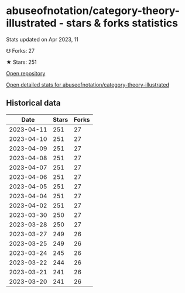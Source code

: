 # abuseofnotation/category-theory-illustrated - stars & forks statistics

Stats updated on Apr 2023, 11

☋ Forks: 27

★ Stars: 251

[Open repository](https://github.com/abuseofnotation/category-theory-illustrated)

[Open detailed stats for abuseofnotation/category-theory-illustrated](https://reviewgithub.com/rep/abuseofnotation/category-theory-illustrated)

## Historical data
| Date | Stars | Forks |
|------|-------|-------|
| 2023-04-11 | 251 | 27 | 
| 2023-04-10 | 251 | 27 | 
| 2023-04-09 | 251 | 27 | 
| 2023-04-08 | 251 | 27 | 
| 2023-04-07 | 251 | 27 | 
| 2023-04-06 | 251 | 27 | 
| 2023-04-05 | 251 | 27 | 
| 2023-04-04 | 251 | 27 | 
| 2023-04-02 | 251 | 27 | 
| 2023-03-30 | 250 | 27 | 
| 2023-03-28 | 250 | 27 | 
| 2023-03-27 | 249 | 26 | 
| 2023-03-25 | 249 | 26 | 
| 2023-03-24 | 245 | 26 | 
| 2023-03-22 | 244 | 26 | 
| 2023-03-21 | 241 | 26 | 
| 2023-03-20 | 241 | 26 | 

